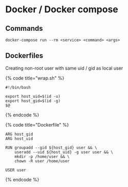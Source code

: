 # Docker / Docker compose

## Commands

```text
docker-compose run --rm <service> <command> <args>
```

## Dockerfiles

Creating non-root user with same uid / gid as local user

{% code title="wrap.sh" %}
```text
#!/bin/bash

export host_uid=$(id -u)
export host_gid=$(id -g)
$@
```
{% endcode %}

{% code title="Dockerfile" %}
```text
ARG host_gid
ARG host_uid

RUN groupadd --gid ${host_gid} user && \
    useradd --uid ${host_uid} -g user user && \
    mkdir -p /home/user && \
    chown -R user /home/user
    
USER user
```
{% endcode %}

